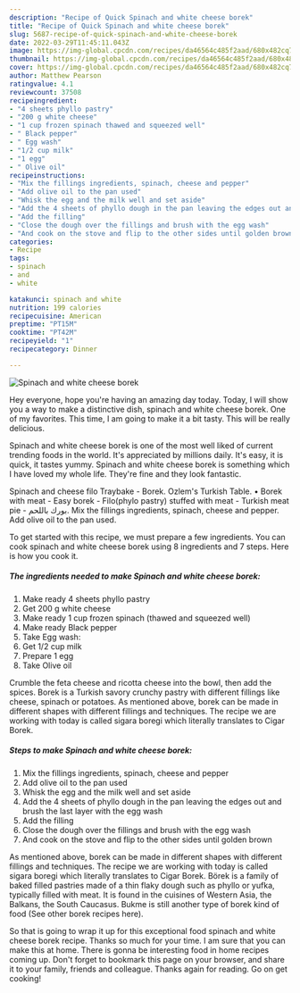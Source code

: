 ```yaml
---
description: "Recipe of Quick Spinach and white cheese borek"
title: "Recipe of Quick Spinach and white cheese borek"
slug: 5687-recipe-of-quick-spinach-and-white-cheese-borek
date: 2022-03-29T11:45:11.043Z
image: https://img-global.cpcdn.com/recipes/da46564c485f2aad/680x482cq70/spinach-and-white-cheese-borek-recipe-main-photo.jpg
thumbnail: https://img-global.cpcdn.com/recipes/da46564c485f2aad/680x482cq70/spinach-and-white-cheese-borek-recipe-main-photo.jpg
cover: https://img-global.cpcdn.com/recipes/da46564c485f2aad/680x482cq70/spinach-and-white-cheese-borek-recipe-main-photo.jpg
author: Matthew Pearson
ratingvalue: 4.1
reviewcount: 37508
recipeingredient:
- "4 sheets phyllo pastry"
- "200 g white cheese"
- "1 cup frozen spinach thawed and squeezed well"
- " Black pepper"
- " Egg wash"
- "1/2 cup milk"
- "1 egg"
- " Olive oil"
recipeinstructions:
- "Mix the fillings ingredients, spinach, cheese and pepper"
- "Add olive oil to the pan used"
- "Whisk the egg and the milk well and set aside"
- "Add the 4 sheets of phyllo dough in the pan leaving the edges out and brush the last layer with the egg wash"
- "Add the filling"
- "Close the dough over the fillings and brush with the egg wash"
- "And cook on the stove and flip to the other sides until golden brown"
categories:
- Recipe
tags:
- spinach
- and
- white

katakunci: spinach and white 
nutrition: 199 calories
recipecuisine: American
preptime: "PT15M"
cooktime: "PT42M"
recipeyield: "1"
recipecategory: Dinner

---
```



![Spinach and white cheese borek](https://img-global.cpcdn.com/recipes/da46564c485f2aad/680x482cq70/spinach-and-white-cheese-borek-recipe-main-photo.jpg)

Hey everyone, hope you're having an amazing day today. Today, I will show you a way to make a distinctive dish, spinach and white cheese borek. One of my favorites. This time, I am going to make it a bit tasty. This will be really delicious.

Spinach and white cheese borek is one of the most well liked of current trending foods in the world. It's appreciated by millions daily. It's easy, it is quick, it tastes yummy. Spinach and white cheese borek is something which I have loved my whole life. They're fine and they look fantastic.

Spinach and cheese filo Traybake - Borek. Ozlem&#39;s Turkish Table. • Borek with meat - Easy borek - Filo(phylo pastry) stuffed with meat - Turkish meat pie - بورك باللحم. Mix the fillings ingredients, spinach, cheese and pepper. Add olive oil to the pan used.


To get started with this recipe, we must prepare a few ingredients. You can cook spinach and white cheese borek using 8 ingredients and 7 steps. Here is how you cook it.

<!--inarticleads1-->

##### The ingredients needed to make Spinach and white cheese borek:

1. Make ready 4 sheets phyllo pastry
1. Get 200 g white cheese
1. Make ready 1 cup frozen spinach (thawed and squeezed well)
1. Make ready  Black pepper
1. Take  Egg wash:
1. Get 1/2 cup milk
1. Prepare 1 egg
1. Take  Olive oil


Crumble the feta cheese and ricotta cheese into the bowl, then add the spices. Borek is a Turkish savory crunchy pastry with different fillings like cheese, spinach or potatoes. As mentioned above, borek can be made in different shapes with different fillings and techniques. The recipe we are working with today is called sigara boregi which literally translates to Cigar Borek. 

<!--inarticleads2-->

##### Steps to make Spinach and white cheese borek:

1. Mix the fillings ingredients, spinach, cheese and pepper
1. Add olive oil to the pan used
1. Whisk the egg and the milk well and set aside
1. Add the 4 sheets of phyllo dough in the pan leaving the edges out and brush the last layer with the egg wash
1. Add the filling
1. Close the dough over the fillings and brush with the egg wash
1. And cook on the stove and flip to the other sides until golden brown


As mentioned above, borek can be made in different shapes with different fillings and techniques. The recipe we are working with today is called sigara boregi which literally translates to Cigar Borek. Börek is a family of baked filled pastries made of a thin flaky dough such as phyllo or yufka, typically filled with meat. It is found in the cuisines of Western Asia, the Balkans, the South Caucasus. Bukme is still another type of borek kind of food (See other borek recipes here). 

So that is going to wrap it up for this exceptional food spinach and white cheese borek recipe. Thanks so much for your time. I am sure that you can make this at home. There is gonna be interesting food in home recipes coming up. Don't forget to bookmark this page on your browser, and share it to your family, friends and colleague. Thanks again for reading. Go on get cooking!
